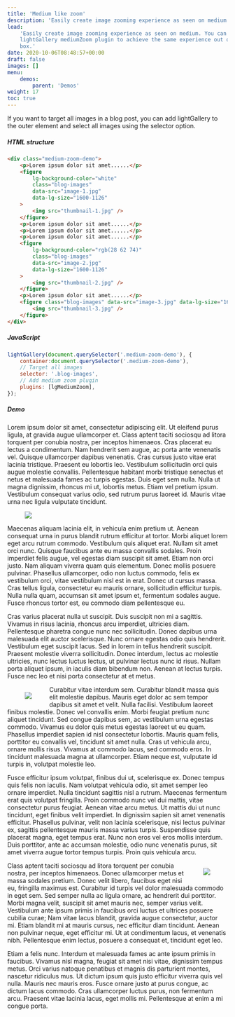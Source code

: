 ```yaml
---
title: 'Medium like zoom'
description: 'Easily create image zooming experience as seen on medium. '
lead:
    'Easily create image zooming experience as seen on medium. You can just use
    lightGallery mediumZoom plugin to achieve the same experience out of the
    box.'
date: 2020-10-06T08:48:57+00:00
draft: false
images: []
menu:
    demos:
        parent: 'Demos'
weight: 17
toc: true
---
```


If you want to target all images in a blog post, you can add lightGallery to the
outer element and select all images using the selector option.

##### HTML structure

```html
<div class="medium-zoom-demo">
    <p>Lorem ipsum dolor sit amet......</p>
    <figure
        lg-background-color="white"
        class="blog-images"
        data-src="image-1.jpg"
        data-lg-size="1600-1126"
    >
        <img src="thumbnail-1.jpg" />
    </figure>
    <p>Lorem ipsum dolor sit amet......</p>
    <p>Lorem ipsum dolor sit amet......</p>
    <p>Lorem ipsum dolor sit amet......</p>
    <figure
        lg-background-color="rgb(28 62 74)"
        class="blog-images"
        data-src="image-2.jpg"
        data-lg-size="1600-1126"
    >
        <img src="thumbnail-2.jpg" />
    </figure>
    <p>Lorem ipsum dolor sit amet......</p>
    <figure class="blog-images" data-src="image-3.jpg" data-lg-size="1600-1126">
        <img src="thumbnail-3.jpg" />
    </figure>
</div>
```

##### JavaScript

```js
lightGallery(document.querySelector('.medium-zoom-demo'), {
    container:document.querySelector('.medium-zoom-demo'),
    // Target all images
    selector: '.blog-images',
    // Add medium zoom plugin
    plugins: [lgMediumZoom],
});
```

##### Demo

<div class="medium-zoom-demo">

Lorem ipsum dolor sit amet, consectetur adipiscing elit. Ut eleifend purus
ligula, at gravida augue ullamcorper et. Class aptent taciti sociosqu ad litora
torquent per conubia nostra, per inceptos himenaeos. Cras placerat eu lectus a
condimentum. Nam hendrerit sem augue, ac porta ante venenatis vel. Quisque
ullamcorper dapibus venenatis. Cras cursus justo vitae erat lacinia tristique.
Praesent eu lobortis leo. Vestibulum sollicitudin orci quis augue molestie
convallis. Pellentesque habitant morbi tristique senectus et netus et malesuada
fames ac turpis egestas. Duis eget sem nulla. Nulla ut magna dignissim, rhoncus
mi ut, lobortis metus. Etiam vel pretium ipsum. Vestibulum consequat varius
odio, sed rutrum purus laoreet id. Mauris vitae urna nec ligula vulputate
tincidunt.

<figure lg-background-color="#FFF" class="blog-images" data-src="https://images.unsplash.com/photo-1477322524744-0eece9e79640?ixlib=rb-1.2.1&ixid=MXwxMjA3fDB8MHxwaG90by1wYWdlfHx8fGVufDB8fHw%3D&auto=format&fit=crop&w=1600&q=80"  data-lg-size="1600-1126" >
<img src="https://images.unsplash.com/photo-1477322524744-0eece9e79640?ixlib=rb-1.2.1&ixid=MXwxMjA3fDB8MHxwaG90by1wYWdlfHx8fGVufDB8fHw%3D&auto=format&fit=crop&w=860&q=80"/>
</figure>

Maecenas aliquam lacinia elit, in vehicula enim pretium ut. Aenean consequat
urna in purus blandit rutrum efficitur at tortor. Morbi aliquet lorem eget arcu
rutrum commodo. Vestibulum quis aliquet erat. Nullam sit amet orci nunc. Quisque
faucibus ante eu massa convallis sodales. Proin imperdiet felis augue, vel
egestas diam suscipit sit amet. Etiam non orci justo. Nam aliquam viverra quam
quis elementum. Donec mollis posuere pulvinar. Phasellus ullamcorper, odio non
luctus commodo, felis ex vestibulum orci, vitae vestibulum nisl est in erat.
Donec ut cursus massa. Cras tellus ligula, consectetur eu mauris ornare,
sollicitudin efficitur turpis. Nulla nulla quam, accumsan sit amet ipsum et,
fermentum sodales augue. Fusce rhoncus tortor est, eu commodo diam pellentesque
eu.

Cras varius placerat nulla ut suscipit. Duis suscipit non mi a sagittis. Vivamus
in risus lacinia, rhoncus arcu imperdiet, ultricies diam. Pellentesque pharetra
congue nunc nec sollicitudin. Donec dapibus urna malesuada elit auctor
scelerisque. Nunc ornare egestas odio quis hendrerit. Vestibulum eget suscipit
lacus. Sed in lorem in tellus hendrerit suscipit. Praesent molestie viverra
sollicitudin. Donec interdum, lectus ac molestie ultricies, nunc lectus luctus
lectus, ut pulvinar lectus nunc id risus. Nullam porta aliquet ipsum, in iaculis
diam bibendum non. Aenean at lectus turpis. Fusce nec leo et nisi porta
consectetur at et metus.

<figure lg-background-color="rgb(22 37 44)" style="float:left" class="blog-images" data-src="https://images.unsplash.com/photo-1465311530779-5241f5a29892?ixid=MXwxMjA3fDB8MHxwaG90by1wYWdlfHx8fGVufDB8fHw%3D&ixlib=rb-1.2.1&auto=format&fit=crop&w=1600&q=80"  data-lg-size="1600-1067" >
<img src="https://images.unsplash.com/photo-1465311530779-5241f5a29892?ixid=MXwxMjA3fDB8MHxwaG90by1wYWdlfHx8fGVufDB8fHw%3D&ixlib=rb-1.2.1&auto=format&fit=crop&w=860&q=80"/>
</figure>

Curabitur vitae interdum sem. Curabitur blandit massa quis elit molestie
dapibus. Mauris eget dolor ac sem tempor dapibus sit amet et velit. Nulla
facilisi. Vestibulum laoreet finibus molestie. Donec vel convallis enim. Morbi
feugiat pretium nunc aliquet tincidunt. Sed congue dapibus sem, ac vestibulum
urna egestas commodo. Vivamus eu dolor quis metus egestas laoreet ut eu quam.
Phasellus imperdiet sapien id nisl consectetur lobortis. Mauris quam felis,
porttitor eu convallis vel, tincidunt sit amet nulla. Cras ut vehicula arcu,
ornare mollis risus. Vivamus at commodo lacus, sed commodo eros. In tincidunt
malesuada magna at ullamcorper. Etiam neque est, vulputate id turpis in,
volutpat molestie leo.

Fusce efficitur ipsum volutpat, finibus dui ut, scelerisque ex. Donec tempus
quis felis non iaculis. Nam volutpat vehicula odio, sit amet semper leo ornare
imperdiet. Nulla tincidunt sagittis nisl a rutrum. Maecenas fermentum erat quis
volutpat fringilla. Proin commodo nunc vel dui mattis, vitae consectetur purus
feugiat. Aenean vitae arcu metus. Ut mattis dui ut nunc tincidunt, eget finibus
velit imperdiet. In dignissim sapien sit amet venenatis efficitur. Phasellus
pulvinar, velit non lacinia scelerisque, nisi lectus pulvinar ex, sagittis
pellentesque mauris massa varius turpis. Suspendisse quis placerat magna, eget
tempus erat. Nunc non eros vel eros mollis interdum. Duis porttitor, ante ac
accumsan molestie, odio nunc venenatis purus, sit amet viverra augue tortor
tempus turpis. Proin quis vehicula arcu.

<figure lg-background-color="rgb(28 62 74)" class="blog-images" data-src="https://images.unsplash.com/photo-1610448721566-47369c768e70?ixid=MXwxMjA3fDB8MHxwaG90by1wYWdlfHx8fGVufDB8fHw%3D&ixlib=rb-1.2.1&auto=format&fit=crop&w=1600&q=80"  data-lg-size="1600-2400" style="float: right; margin-left: 2rem;">
<img src="https://images.unsplash.com/photo-1610448721566-47369c768e70?ixid=MXwxMjA3fDB8MHxwaG90by1wYWdlfHx8fGVufDB8fHw%3D&ixlib=rb-1.2.1&auto=format&fit=crop&w=340&q=80"/>
</figure>

Class aptent taciti sociosqu ad litora torquent per conubia nostra, per inceptos
himenaeos. Donec ullamcorper metus et massa sodales pretium. Donec velit libero,
faucibus eget nisi eu, fringilla maximus est. Curabitur id turpis vel dolor
malesuada commodo in eget sem. Sed semper nulla ac ligula ornare, ac hendrerit
dui porttitor. Morbi magna velit, suscipit sit amet mauris nec, semper varius
velit. Vestibulum ante ipsum primis in faucibus orci luctus et ultrices posuere
cubilia curae; Nam vitae lacus blandit, gravida augue consectetur, auctor mi.
Etiam blandit mi at mauris cursus, nec efficitur diam tincidunt. Aenean non
pulvinar neque, eget efficitur mi. Ut at condimentum lacus, et venenatis nibh.
Pellentesque enim lectus, posuere a consequat et, tincidunt eget leo.

Etiam a felis nunc. Interdum et malesuada fames ac ante ipsum primis in
faucibus. Vivamus nisl magna, feugiat sit amet nisi vitae, dignissim tempus
metus. Orci varius natoque penatibus et magnis dis parturient montes, nascetur
ridiculus mus. Ut dictum ipsum quis justo efficitur viverra quis vel nulla.
Mauris nec mauris eros. Fusce ornare justo at purus congue, ac dictum lacus
commodo. Cras ullamcorper luctus purus, non fermentum arcu. Praesent vitae
lacinia lacus, eget mollis mi. Pellentesque at enim a mi congue porta.

</div>
